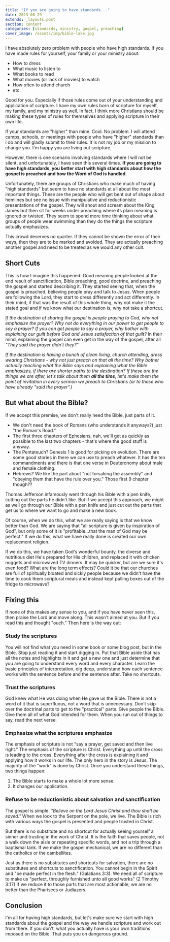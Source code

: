 ```yaml
---
title: "If you are going to have standards..."
date: 2023-08-29
extends: _layouts.post
section: content
categories: [standards, ministry, gospel, preaching]
cover_image: /assets/img/bible-lake.jpg
---
```


I have absolutely zero problem with people who have high standards.  If you have made rules for yourself, your family or your ministry about:

- How to dress
- What music to listen to
- What books to read
- What movies (or lack of movies) to watch
- How often to attend church
- etc.

Good for you.  Especially if those rules come out of your understanding and application of scripture.  I have my own rules born of scripture for myself, my family, and my ministry as well.  In fact, I think more Christians should be making these types of rules for themselves and applying scripture in their own life.

If your standards are "higher" than mine.  Cool.  No problem.  I will attend camps, schools, or meetings with people who have "higher" standards than I do and will gladly submit to their rules.  It is not my job or my mission to change you.  I'm happy you are living out scripture.

However, there is one scenario involving standards where I will not be silent, and unfortunately, I have seen this several times.  **If you are going to have high standards, you better start with high standards about how the gospel is preached and how the Word of God is handled.**

Unfortunately, there are groups of Christians who make much of having "high standards" but seem to have no standards at all about the most important things. These are the people who will get bent out of shape about hemlines but see no issue with manipulative and reductionistic presentations of the gospel.  They will shout and scream about the King James but then sit for weeks under preaching where its plain meaning is ignored or twisted.  They seem to spend more time thinking about what groups of people wear swimming than they do the things the scripture actually emphasizes.

This crowd deserves no quarter.  If they cannot be shown the error of their ways, then they are to be marked and avoided.  They are actually preaching another gospel and need to be treated as we would any other cult.  

## Short Cuts

This is how I imagine this happened:  Good meaning people looked at the end result of sanctification, Bible preaching, good doctrine, and preaching the gospel and started describing it.  They started seeing that, when the gospel is preached, believing people pray and talk to Jesus.  When people are following the Lord, they start to dress differently and act differently.  In their mind, if that was the result of this whole thing, why not make it the stated goal and if we know what our destination is, why not take a shortcut.

*If the destination of sharing the gospel is people praying to God, why not emphasize the prayer? Why not do everything in our power to get people to say a prayer?  If you can get people to say a prayer, why bother with explaining our guilt before God and Jesus satisfaction of that guilt?*  In their mind, explaining the gospel can even get in the way of the gospel, after all *"They said the prayer didn't they?"*

*If the destination is having a bunch of clean living, church attending, dress wearing Christians - why not just preach on that all the time?  Why bother actually teaching what the Bible says and explaining what the Bible emphasizes, if there are shorter paths to the destination?  If these are the things we are after, let's talk about them **all the time**, let's make them the point of invitation in every sermon we preach to Christians (or to those who have already "said the prayer".)*  

## But what about the Bible?

If we accept this premise, we don't really need the Bible, just parts of it.  

- We don't need the book of Romans (who understands it anyways?) just "the Roman's Road."  
- The first three chapters of Ephesians, nah, we'll get as quickly as possible to the last two chapters - that's where the good stuff is anyway.  
- The Pentateuch?  Genesis 1 is good for picking on evolution.  There are some good stories in there we can use to preach whatever.  It has the ten commandments and there is that one verse in Deuteronomy about male and female clothing.
- Hebrews?  We like the part about "not forsaking the assembly" and "obeying them that have the rule over you."  Those first 9 chapter though??

Thomas Jefferson infamously went through his Bible with a pen knife, cutting out the parts he didn't like.  But if we accept this approach, we might as well go through our Bible with a pen knife and just cut out the parts that get us to where we want to go and make a new book.  

Of course, when we do this, what we are really saying is that we know better than God.  We are saying that "all scripture is given by inspiration of God", but only some of it is "profitable...that the man of God may be perfect."  If we do this, what we have really done is created our own replacement religion.

If we do this, we have taken God's wonderful bounty, the diverse  and nutritious diet He's prepared for His children, and replaced it with chicken nuggets and microwaved TV dinners.  It may be quicker, but are we sure it's even food?  What are the long term effects?  Could it be that our churches are full of spiritually bloated and sickly people because we didn't have the time to cook them scriptural meals and instead kept pulling boxes out of the fridge to microwave?

## Fixing this

If none of this makes any sense to you, and if you have never seen this, then praise the Lord and move along.  This wasn't aimed at you.  But if you read this and thought "ouch."  Then here is the way out:

### Study the scriptures

You will not find what you need in some book or some blog post, but in the Bible.  Stop just reading it and start digging in.  Put that Bible aside that has all the notes and highlights in it and get a new one and just determine that you are going to understand every word and every character.  Learn the basic principles of interpretation, dig deep, understand how each sentence works with the sentence before and the sentence after.  Take no shortcuts.  
### Trust the scriptures

God knew what He was doing when He gave us the Bible.  There is not a word of it that is superfluous, not a word that is unnecessary.  Don't skip over the doctrinal parts to get to the "practical" parts.  Give people the Bible.  Give them all of what God intended for them.  When you run out of things to say, read the next verse.
### Emphasize what the scriptures emphasize

The emphasis of scripture is not "say a prayer, get saved and then live right."  The emphasis of the scripture is Christ.  Everything up until the cross is leading to the cross.  Everything after the cross is explaining it and applying how it works in our life.  The only hero in the story is Jesus.   The majority of the "work" is done by Christ.  Once you understand these things, two things happen:
1. The Bible starts to make a whole lot more sense.
2. It changes our application.

### Refuse to be reductionistic about salvation and sanctification

The gospel is simple.  *"Believe on the Lord Jesus Christ and thou shalt be saved."* When we look to the Serpent on the pole, we live.  The Bible is rich with various ways the gospel is presented and people trusted in Christ.

But there is no substitute and no shortcut for actually seeing yourself a sinner and trusting in the work of Christ.  It is the faith that saves people, not a walk down the aisle or repeating specific words, and not a trip through a baptismal tank.  If we make the gospel mechanical, we are no different than the catholics or the cambellites.

Just as there is no substitutes and shortcuts for salvation, there are no substitutes and shortcuts to sanctification.  You cannot begin in the Spirit and "be made perfect in the flesh." (Galatians 3:3).  We need all of scripture to make us "perfect, throughly furnished unto all good works" (2 Timothy 3:17)  If we reduce it to those parts that are most actionable, we are no better than the Pharisees or Judiazers. 

## Conclusion

I'm all for having high standards, but let's make sure we start with high standards about the gospel and the way we handle scripture and work out from there. If you don't, what you actually have is your own traditions imposed on the Bible.  That puts you on dangerous ground.

